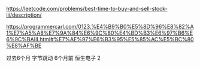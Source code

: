https://leetcode.com/problems/best-time-to-buy-and-sell-stock-iii/description/


https://programmercarl.com/0123.%E4%B9%B0%E5%8D%96%E8%82%A1%E7%A5%A8%E7%9A%84%E6%9C%80%E4%BD%B3%E6%97%B6%E6%9C%BAIII.html#%E7%AE%97%E6%B3%95%E5%85%AC%E5%BC%80%E8%AF%BE

过去6个月
字节跳动
6个月前
恒生电子
2
